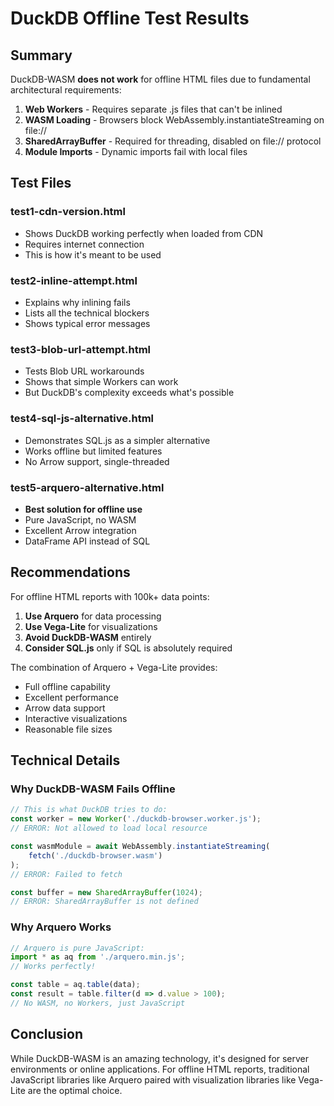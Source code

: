 # DuckDB Offline Test Results

## Summary

DuckDB-WASM **does not work** for offline HTML files due to fundamental architectural requirements:

1. **Web Workers** - Requires separate .js files that can't be inlined
2. **WASM Loading** - Browsers block WebAssembly.instantiateStreaming on file://
3. **SharedArrayBuffer** - Required for threading, disabled on file:// protocol
4. **Module Imports** - Dynamic imports fail with local files

## Test Files

### test1-cdn-version.html
- Shows DuckDB working perfectly when loaded from CDN
- Requires internet connection
- This is how it's meant to be used

### test2-inline-attempt.html
- Explains why inlining fails
- Lists all the technical blockers
- Shows typical error messages

### test3-blob-url-attempt.html
- Tests Blob URL workarounds
- Shows that simple Workers can work
- But DuckDB's complexity exceeds what's possible

### test4-sql-js-alternative.html
- Demonstrates SQL.js as a simpler alternative
- Works offline but limited features
- No Arrow support, single-threaded

### test5-arquero-alternative.html
- **Best solution for offline use**
- Pure JavaScript, no WASM
- Excellent Arrow integration
- DataFrame API instead of SQL

## Recommendations

For offline HTML reports with 100k+ data points:

1. **Use Arquero** for data processing
2. **Use Vega-Lite** for visualizations
3. **Avoid DuckDB-WASM** entirely
4. **Consider SQL.js** only if SQL is absolutely required

The combination of Arquero + Vega-Lite provides:
- Full offline capability
- Excellent performance
- Arrow data support
- Interactive visualizations
- Reasonable file sizes

## Technical Details

### Why DuckDB-WASM Fails Offline

```javascript
// This is what DuckDB tries to do:
const worker = new Worker('./duckdb-browser.worker.js');
// ERROR: Not allowed to load local resource

const wasmModule = await WebAssembly.instantiateStreaming(
    fetch('./duckdb-browser.wasm')
);
// ERROR: Failed to fetch

const buffer = new SharedArrayBuffer(1024);
// ERROR: SharedArrayBuffer is not defined
```

### Why Arquero Works

```javascript
// Arquero is pure JavaScript:
import * as aq from './arquero.min.js';
// Works perfectly!

const table = aq.table(data);
const result = table.filter(d => d.value > 100);
// No WASM, no Workers, just JavaScript
```

## Conclusion

While DuckDB-WASM is an amazing technology, it's designed for server environments or online applications. For offline HTML reports, traditional JavaScript libraries like Arquero paired with visualization libraries like Vega-Lite are the optimal choice.